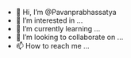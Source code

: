 - 👋 Hi, I’m @Pavanprabhassatya
- 👀 I’m interested in ...
- 🌱 I’m currently learning ...
- 💞️ I’m looking to collaborate on ...
- 📫 How to reach me ...

<!---
Pavanprabhassatya/Pavanprabhassatya is a ✨ special ✨ repository because its `README.md` (this file) appears on your GitHub profile.
You can click the Preview link to take a look at your changes.
--->
